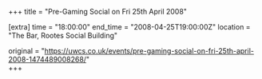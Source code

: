 +++
title = "Pre-Gaming Social on Fri 25th April 2008"

[extra]
time = "18:00:00"
end_time = "2008-04-25T19:00:00Z"
location = "The Bar, Rootes Social Building"

original = "https://uwcs.co.uk/events/pre-gaming-social-on-fri-25th-april-2008-1474489008268/"    
+++



